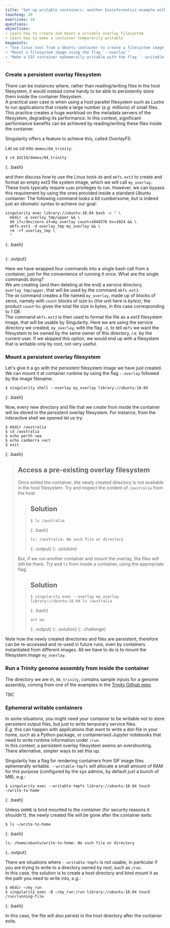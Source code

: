 ```yaml
---
title: "Set up writable containers: another bioinformatics example with Trinity"
teaching: 10
exercises: 10
questions:
objectives:
- Learn how to create and mount a writable overlay filesystem
- Learn how to make a container temporarily writable
keypoints:
- "Use linux tool from a Ubuntu container to create a filesystem image file"
- "Mount a filesystem image using the flag `--overlay`"
- "Make a SIF container ephemerally writable with the flag `--writable-tmpfs`"
---
```



### Create a persistent overlay filesystem

There can be instances where, rather than reading/writing files in the host filesystem, it would instead come handy to be able to persistently store them inside the container filesystem.  
A practical user case is when using a host parallel filesystem such as *Lustre* to run applications that create a large number (*e.g.* millions) of small files. This practice creates a huge workload on the metadata servers of the filesystem, degrading its performance. In this context, significant performance benefits can be achieved by reading/writing these files inside the container.

Singularity offers a feature to achieve this, called *OverlayFS*.

Let us cd into `demos/04_trinity`:

```
$ cd $SC19/demos/04_trinity
```
{: .bash}

and then discuss how to use the Linux tools `dd` and `mkfs.ext3` to create and format an empty ext3 file system image, which we will call `my_overlay`. These tools typically require `sudo` privileges to run. However, we can bypass this requirement by using the ones provided inside a standard *Ubuntu* container. The following command looks a bit cumbersome, but is indeed just an idiomatic syntax to achieve our goal:

```
singularity exec library://ubuntu:18.04 bash -c " \
  mkdir -p overlay_tmp/upper && \
  dd if=/dev/zero of=my_overlay count=1048576 bs=1024 && \
  mkfs.ext3 -d overlay_tmp my_overlay && \
  rm -rf overlay_tmp \
  "
```
{: .bash}

```

```
{: .output}

Here we have wrapped four commands into a single bash call from a container, just for the convenience of running it once. What are the single commands doing?  
We are creating (and then deleting at the end) a service directory, `overlay_tmp/upper`, that will be used by the command `mkfs.ext3`.  
The `dd` command creates a file named `my_overlay`, made up of blocks of zeros, namely with `count` blocks of size `bs` (the unit here is *bytes*); the product `count*bs` gives the total file size in bytes, in this case corresponding to *1 GB*.  
The command `mkfs.ext3` is then used to format the file as a *ext3* filesystem image, that will be usable by Singularity. Here we are using the service directory we created, `my_overlay`, with the flag `-d`, to tell `mkfs` we want the filesystem to be owned by the same owner of this directory, *i.e.* by the current user. If we skipped this option, we would end up with a filesystem that is writable only by *root*, not very useful.


### Mount a persistent overlay filesystem

Let's give it a go with the persistent filesystem image we have just created. We can mount it at container runtime by using the flag `--overlay` followed by the image filename: 

```
$ singularity shell --overlay my_overlay library://ubuntu:18.04
```
{: .bash}

Now, every new directory and file that we create from inside the container will be stored in the persistent overlay filesystem. For instance, from the interactive shell we opened let us try:

```
$ mkdir /australia
$ cd /australia
$ echo perth >wa
$ echo canberra >act
$ exit
```
{: .bash}


> ## Access a pre-existing overlay filesystem
> 
> Once exited the container, the newly created directory is not available in the host filesystem. Try and inspect the content of `/australia` from the host.
> 
> > ## Solution
> > 
> > ```
> > $ ls /australia
> > ```
> > {: .bash}
> > 
> > ```
> > ls: /australia: No such file or directory
> > ```
> > {: .output}
> {: .solution}
> 
> But, if we run another container and mount the overlay, the files will still be there. Try and `ls` from inside a container, using the appropriate flag.
> 
> > ## Solution
> > 
> > ```
> > $ singularity exec --overlay my_overlay library://ubuntu:18.04 ls /australia
> > ```
> > {: .bash}
> > 
> > ```
> > act wa
> > ```
> > {: .output}
> {: .solution}
{: .challenge}


Note how the newly created directories and files are persistent, therefore can be re-accessed and re-used in future runs, even by containers instantiated from different images. All we have to do is to mount the filesystem image `my_overlay`.


### Run a Trinity genome assembly from inside the container

The directory we are in, `04_trinity`, contains sample inputs for a genome assembly, coming from one of the examples in the [Trinity Github repo]().

TBC


### Ephemeral writable containers

In some situations, you might need your container to be writable not to store persistent output files, but just to write temporary service files.  
*E.g.* this can happen with applications that want to write a dot-file in your home, such as a Python package, or containerised Jupyter notebooks that need to write runtime information under `/run`.  
In this context, a persistent overlay filesystem seems an overshooting. There alternative, simpler ways to set this up.

Singularity has a flag for rendering containers from SIF image files ephemerally writable. `--writable-tmpfs` will allocate a small amount of RAM for this purpose (configured by the sys admins, by default just a bunch of MB), e.g.:

```
$ singularity exec --writable-tmpfs library://ubuntu:18.04 touch ~/write-to-home
```
{: .bash}

Unless `$HOME` is bind mounted to the container (for security reasons it shouldn't), the newly created file will be gone after the container exits:

```
$ ls ~/write-to-home
```
{: .bash}

```
ls: /home/ubuntu/write-to-home: No such file or directory
```
{:. output}

There are situations where `--writable-tmpfs` is not usable, in particular if you are trying to write to a directory owned by *root*, such as `/run`.  
In this case, the solution is to create a host directory and bind mount it as the path you need to write into, *e.g.*:

```
$ mkdir ~/my_run
$ singularity exec -B ~/my_run:/run library://ubuntu:18.04 touch /run/running-file
```
{: .bash}

In this case, the file will also persist in the host directory after the container exits.
